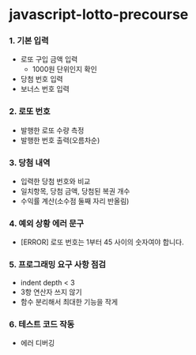 # javascript-lotto-precourse

### 1. 기본 입력

- 로또 구입 금액 입력
  - 1000원 단위인지 확인
- 당첨 번호 입력
- 보너스 번호 입력

### 2. 로또 번호

- 발행한 로또 수량 측정
- 발행한 번호 출력(오름차순)

### 3. 당첨 내역

- 입력한 당첨 번호와 비교
- 일치항목, 당첨 금액, 당첨된 복권 개수
- 수익률 계산(소수점 둘째 자리 반올림)

### 4. 예외 상황 에러 문구

- [ERROR] 로또 번호는 1부터 45 사이의 숫자여야 합니다.

### 5. 프로그래밍 요구 사항 점검

- indent depth < 3
- 3항 연산자 쓰지 않기
- 함수 분리해서 최대한 기능을 작게

### 6. 테스트 코드 작동

- 에러 디버깅
